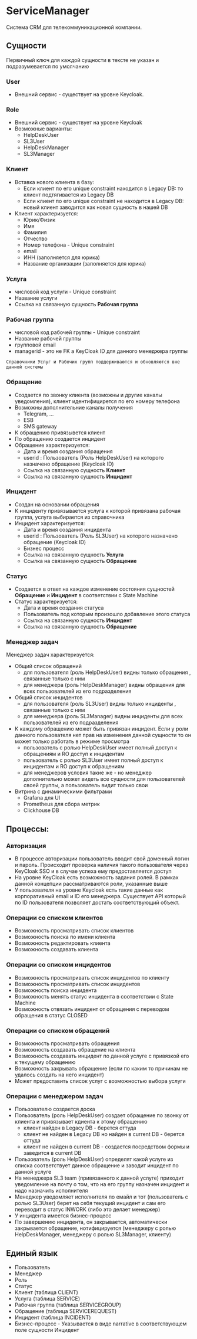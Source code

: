 # ServiceManager

Cистема CRM для телекоммуникационной компании.

## Сущности
Первичный ключ для каждой сущности в тексте не указан и подразумевается по умолчанию

### User
- Внешний сервис - существует на уровне Keycloak.

### Role
- Внешний сервис - существует на уровне Keycloak
- Возможные варианты:
  - HelpDeskUser
  - SL3User
  - HelpDeskManager
  - SL3Manager

### Клиент
- Вставка нового клиента в базу:
   - Если клиент по его unique constraint находится в Legacy DB: то клиент подтягивается из Legacy DB
   - Если клиент по его unique constraint не находится в Legacy DB: новый клиент заводится как новая сущность в нашей DB
- Клиент характеризуется:
  - Юрик/Физик
  - Имя
  - Фамилия
  - Отчество
  - Номер телефона - Unique constraint
  - email
  - ИНН (заполняется для юрика)
  - Название организации (заполняется для юрика)


### Услуга
- числовой код услуги - Unique constraint
- Название услуги
- Ссылка на связанную сущность **Рабочая группа**

### Рабочая группа
- числовой код рабочей группы - Unique constraint
- Название рабочей группы
- групповой email
- managerid - это не FK а KeyCloak ID для данного менеджера группы

``
Справочники Услуг и Рабочих групп поддерживаются и обновляются вне данной системы
``


### Обращение
- Создается по звонку клиента (возможны и другие каналы уведомления), клиент идентифицирется по его номеру телефона
- Возможны дополнительние каналы получения
  * Telegram, ...
  * ESB
  * SMS gateway
- К обращению привязывется клиент
- По обращению создается инцидент
- Обращение характеризуется:
  - Дата и время создания обращения
  - userid : Пользователь (Роль HelpDeskUser) на которого назначено обращение (Keycloak ID)
  - Ссылка на связанную сущность **Клиент**
  - Ссылка на связанную сущность **Инцидент**

### Инцидент
- Создан на основании обращения
- К инциденту привязывается услуга к которой привязана рабочая группа, услуга выбирается из справочника
- Инцидент характеризуется:
  - Дата и время создания инцидента
  - userid : Пользователь (Роль SL3User) на которого назначено обращение (Keycloak ID)
  - Бизнес процесс
  - Ссылка на связанную сущность **Услуга**
  - Ссылка на связанную сущность **Обращение**

### Статус
- Создается в ответ на каждое изменение состояния сущностей **Обращение** и **Инцидент** в соответствии с State Machine
- Статус характеризуется:
  - Дата и время создания статуса
  - Пользователь под которым произошло добавление этого статуса
  - Ссылка на связанную сущность **Инцидент**
  - Ссылка на связанную сущность **Обращение**



### Менеджер задач
Менеджер задач характеризуется:
- Общий список обращений
  - для пользователя (роль HelpDeskUser) видны только обращения , связанные только с ним
  - для менеджера (роль HelpDeskManager) видны обращения для всех пользователей из его подразделения
- Общий список инцидентов
  - для пользователя (роль SL3User) видны только инциденты , связанные только с ним
  - для менеджера  (роль SL3Manager) видны инциденты для всех пользователей из его подразделения
- К каждому обращению может быть привязан инцидент. Если у роли данного пользователя нет прав на изменения данной сущности то он может только работать в режиме просмотра
  - пользователь с ролью HelpDeskUser имеет полный доступ к обращениям и RO доступ к инцидентам
  - пользователь с ролью SL3User имеет полный доступ к инцидентам и RO доступ к обращениям
  - для менеджеров условия такие же - но менеджер дополнительно может видеть все сущности для пользователей своей группы, а пользователь видит только свои
- Витрина с динамическими фильтрами
  - Grafana для UI
  - Prometheus для сбора метрик
  - Clickhouse DB


## Процессы:

### Авторизация
- В процессе авторизации пользователь вводит свой доменный логин и пароль. Происходит проверка наличия такого пользователя через KeyCloak SSO и в случае успеха ему предоставляется доступ
- На уровне KeyCloak есть возможность задания ролей. В рамках данной концепции рассматриваются роли, указанные выше
- У пользователя на уровне Keycloak есть такие данные как корпоративный email и ID его менеджера. Существует API который по ID пользователя позволяет достать соответствующий объект.

### Операции со списком клиентов
- Возможность просматривать список клиентов
- Возможность поиска по имени клиента
- Возможность редактировать клиента
- Возможность создавать клиента

### Операции со списком инцидентов
- Возможность просматривать список инцидентов по клиенту
- Возможность просматривать список инцидентов
- Возможность поиска инцидента
- Возможность менять статус инцидента в соответствии с State Machine
- Возможность отвязать инцидент от обращения с переводом обращения в статус CLOSED


### Операции со списком обращений
- Возможность просматривать обращения
- Возможность создавать обращение на клиента
- Возможность создавать инцидент по данной услуге с привязкой его к текущему обращению
- Возможность закрывать обращение (если по каким то причинам не удалось создать на него инцидент)
- Может предоставить список услуг c возможностью выбора услуги

### Операции с менеджером задач
- Пользователю создается доска
- Пользователь (роль HelpDeskUser) создает обращение по звонку от клиента и привязывает кдиента к этому обращению
  - клиент найден в Legacy DB - берется оттуда
  - клиент не найден в Legacy DB но найден в current DB - берется оттуда
  - клиент не найден в current DB - создается посредством формы и заведится в current DB
- Пользователь (роль HelpDeskUser) определят какой услуге из списка соответствует данное обращение и заводит инцидент по данной услуге
- На менеджера SL3 team (привязанного к данной услуге) приходит уведомление на почту о том, что на его группу назначен инцидент и надо назначить исполнителя
- Менеджер уведомляет исполнителя по емайл и тот (пользователь с ролью SL3User) берет на себя текущий инцидент и сам его переводит в статус INWORK (либо это делает менеджер)  
- У инцидента имеется бизнес-процесс
- По завершению инцидента, он закрывается, автоматически закрывается обращение, нотифицируется (менеджеру с ролью HelpDeskManager, менеджеру с ролью SL3Manager, клиенту)
 

## Единый язык
- Пользователь
- Менеджер
- Роль
- Статус
- Клиент (таблица CLIENT)
- Услуга (таблица SERVICE)
- Рабочая группа (таблица SERVICEGROUP)
- Обращение  (таблица SERVICEREQUEST)
- Инцидент   (таблица INCIDENT)
- Бизнес-процесс - Указывается в виде narrative в соответствующем поле сущности Инцидент
